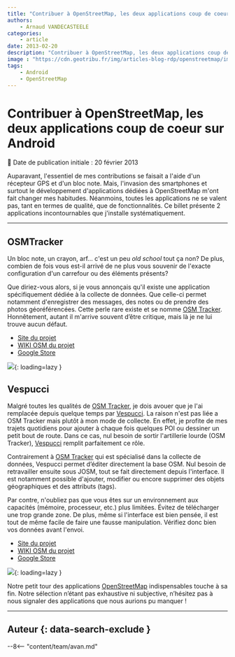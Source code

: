 ```yaml
---
title: "Contribuer à OpenStreetMap, les deux applications coup de coeur sur Android"
authors:
    - Arnaud VANDECASTEELE
categories:
    - article
date: 2013-02-20
description: "Contribuer à OpenStreetMap, les deux applications coup de coeur sur Android"
image : "https://cdn.geotribu.fr/img/articles-blog-rdp/openstreetmap/images.jpeg"
tags:
    - Android
    - OpenStreetMap
---
```


# Contribuer à OpenStreetMap, les deux applications coup de coeur sur Android

:calendar: Date de publication initiale : 20 février 2013

Auparavant, l'essentiel de mes contributions se faisait a l'aide d'un récepteur GPS et d'un bloc note. Mais, l'invasion des smartphones et surtout le développement d'applications dédiées à OpenStreetMap m'ont fait changer mes habitudes. Néanmoins, toutes les applications ne se valent pas, tant en termes de qualité, que de fonctionnalités. Ce billet présente 2 applications incontournables que j'installe systématiquement.

----

## OSMTracker

Un bloc note, un crayon, arf... c'est un peu *old school* tout ça non? De plus, combien de fois vous est-il arrivé de ne plus vous souvenir de l'exacte configuration d'un carrefour ou des éléments présents?

Que diriez-vous alors, si je vous annonçais qu'il existe une application spécifiquement dédiée à la collecte de données. Que celle-ci permet notamment d'enregistrer des messages, des notes ou de prendre des photos géoréférencées. Cette perle rare existe et se nomme [OSM Tracker](https://play.google.com/store/apps/details?id=me.guillaumin.android.osmtracker&hl=fr). Honnêtement, autant il m'arrive souvent d’être critique, mais là je ne lui trouve aucun défaut.

* [Site du projet](http://code.google.com/p/osmtracker-android/)
* [WIKI OSM du projet](https://wiki.openstreetmap.org/wiki/OSMtracker_%28Android%29)
* [Google Store](https://play.google.com/store/apps/details?id=me.guillaumin.android.osmtracker&hl=fr)

![](https://cdn.geotribu.fr/img/articles-blog-rdp/openstreetmap/images.jpeg){: loading=lazy }

## Vespucci

Malgré toutes les qualités de [OSM Tracker](https://play.google.com/store/apps/details?id=me.guillaumin.android.osmtracker&hl=fr), je dois avouer que je l'ai remplacée depuis quelque temps par [Vespucci](https://play.google.com/store/apps/details?id=de.blau.android&hl=fr). La raison n'est pas liée a OSM Tracker mais plutôt à mon mode de collecte. En effet, je profite de mes trajets quotidiens pour ajouter à chaque fois quelques POI ou dessiner un petit bout de route. Dans ce cas, nul besoin de sortir l'artillerie lourde (OSM Tracker), [Vespucci](https://play.google.com/store/apps/details?id=de.blau.android&hl=fr) remplit parfaitement ce rôle.

Contrairement à [OSM Tracker](https://play.google.com/store/apps/details?id=me.guillaumin.android.osmtracker&hl=fr) qui est spécialisé dans la collecte de données, Vespucci permet d’éditer directement la base OSM. Nul besoin de retravailler ensuite sous JOSM, tout se fait directement depuis l'interface. Il est notamment possible d'ajouter, modifier ou encore supprimer des objets géographiques et des attributs (tags).

Par contre, n'oubliez pas que vous êtes sur un environnement aux capacités (mémoire, processeur, etc.) plus limitées. Évitez de télécharger une trop grande zone. De plus, même si l'interface est bien pensée, il est tout de même facile de faire une fausse manipulation. Vérifiez donc bien vos données avant l'envoi.

* [Site du projet](http://code.google.com/p/osmeditor4android/)
* [WIKI OSM du projet](https://wiki.openstreetmap.org/wiki/Vespucci)
* [Google Store](https://play.google.com/store/apps/details?id=de.blau.android&hl=fr)

![](https://cdn.geotribu.fr/img/articles-blog-rdp/openstreetmap/vespucci.jpeg){: loading=lazy }

Notre petit tour des applications [OpenStreetMap](https://www.openstreetmap.org/) indispensables touche à sa fin. Notre sélection n’étant pas exhaustive ni subjective, n’hésitez pas à nous signaler des applications que nous aurions pu manquer !

----

## Auteur {: data-search-exclude }

--8<-- "content/team/avan.md"
